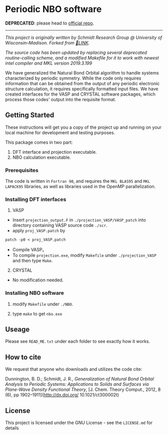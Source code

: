 # Periodic NBO software

__DEPRECATED__: please head to [official repo](https://github.com/jrschmidt2/periodic-NBO).

---

*This project is originally written by Schmidt Research Group @ University of Wisconsin–Madison.
Forked from [🔗LINK](https://schmidt.chem.wisc.edu/nbosoftware).*

*The source code has been updated by replacing several deprecated routine-calling scheme, and a modified Makefile for it to work with newest intel compiler and MKL version 2019.3.199*

We have generalized the Natural Bond Orbital algorithm to handle systems characterized by periodic symmetry.  While the code only requires information that can be obtained from the output of any periodic electronic structure calculation, it requires specifically formatted input files.  We have created interfaces for the VASP and CRYSTAL software packages, which process those codes' output into the requisite format.

## Getting Started

These instructions will get you a copy of the project up and running on your local machine for development and testing purposes.

This package comes in two part:
1. DFT interface and projection executable.
2. NBO calculation executable.

### Prerequisites

The code is written in `Fortran 90`, and requires the `MKL BLAS95` and `MKL LAPACK95` libraries, as well as libraries used in the OpenMP parallelization.  

### Installing DFT interfaces
1. VASP
  * Insert `projection_output.F` in `./projection_VASP/VASP_patch` into directory containing VASP source code `./scr`.
  * apply `proj_VASP.patch` by
  ```
  patch -p0 < proj_VASP.patch
  ```
  * Compile VASP。
  * To compile `projection.exe`, modify `Makefile` under `./projection_VASP` and then type `Make`.

2. CRYSTAL
  * No modification needed.

### Installing NBO software
1. modify `Makefile` under `./NBO`.

2. type `make` to get `nbo.exe`

## Useage
Please see `READ_ME.txt` under each folder to see exactly how it works.


## How to cite

We request that anyone who downloads and utilizes the code cite:

  Dunnington, B. D.; Schmidt, J. R.,
  *Generalization of Natural Bond Orbital Analysis to Periodic Systems: Applications to Solids and Surfaces via Plane-Wave Density Functional Theory*, [J. Chem. Theory Comput., 2012, 8 (6), pp 1902–1911](http://dx.doi.org/ 10.1021/ct300002t)

## License

  This project is licensed under the GNU License - see the `LICENSE.md` for details
